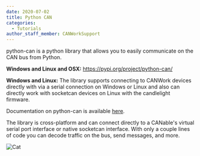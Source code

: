 ```yaml
---
date: 2020-07-02
title: Python CAN
categories:
  - Tutorials
author_staff_member: CANWorkSupport
---
```

python-can is a python library that allows you to easily communicate on the CAN bus from Python. 

**Windows and Linux and OSX:**
https://pypi.org/project/python-can/

**Windows and Linux:**
The library supports connecting to CANWork devices directly with via a serial connection on Windows or Linux and also can directly work with socketcan devices on Linux with the candlelight firmware.

Documentation on python-can is available [here](https://python-can.readthedocs.io/).

The library is cross-platform and can connect directly to a CANable's virtual serial port interface or native socketcan interface. With only a couple lines of code you can decode traffic on the bus, send messages, and more.


![Cat](https://source.unsplash.com/random/1500x1146)

